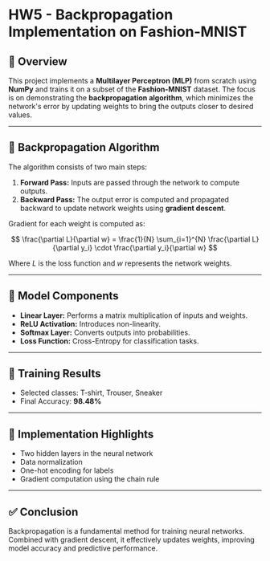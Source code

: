 # HW5 - Backpropagation Implementation on Fashion-MNIST

## 📌 Overview

This project implements a **Multilayer Perceptron (MLP)** from scratch using **NumPy** and trains it on a subset of the **Fashion-MNIST** dataset. The focus is on demonstrating the **backpropagation algorithm**, which minimizes the network's error by updating weights to bring the outputs closer to desired values.

---

## 🔹 Backpropagation Algorithm

The algorithm consists of two main steps:

1. **Forward Pass:** Inputs are passed through the network to compute outputs.
2. **Backward Pass:** The output error is computed and propagated backward to update network weights using **gradient descent**.

Gradient for each weight is computed as:

$$
\frac{\partial L}{\partial w} = \frac{1}{N} \sum_{i=1}^{N} \frac{\partial L}{\partial y_i} \cdot \frac{\partial y_i}{\partial w}
$$

Where $L$ is the loss function and $w$ represents the network weights.

---

## 🔹 Model Components

* **Linear Layer:** Performs a matrix multiplication of inputs and weights.
* **ReLU Activation:** Introduces non-linearity.
* **Softmax Layer:** Converts outputs into probabilities.
* **Loss Function:** Cross-Entropy for classification tasks.

---

## 🔹 Training Results

* Selected classes: T-shirt, Trouser, Sneaker
* Final Accuracy: **98.48%**

---

## 🔹 Implementation Highlights

* Two hidden layers in the neural network
* Data normalization
* One-hot encoding for labels
* Gradient computation using the chain rule

---

## ✅ Conclusion

Backpropagation is a fundamental method for training neural networks. Combined with gradient descent, it effectively updates weights, improving model accuracy and predictive performance.


